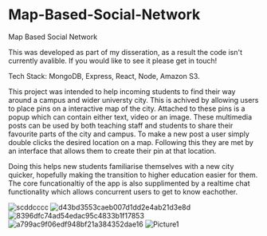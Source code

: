 # Map-Based-Social-Network
Map Based Social Network

This was developed as part of my disseration, as a result the code isn't currently avalible. If you would like to see it please get in touch!

Tech Stack:
MongoDB, Express, React, Node, Amazon S3.

This project was intended to help incoming students to find their way around a campus and wider universty city. This is achived by allowing users to place pins on a interactive map of the city. Attached to these pins is a popup which can contain either  text, video or an image. These multimedia posts can be used by both teaching staff and students to share their favourite parts of the city and campus. To make a new post a user simply double clicks the desired location on a map. Following this they are met by an interface that allows them to create their pin at that location.  

Doing this helps new students familiarise themselves with a new city quicker, hopefully making the transition to higher education easier for them. The core funcationaltiy of the app is also supplimented by a realtime chat functionality which allows concurrent users to get to know eachother.

![scddcccc](https://user-images.githubusercontent.com/15271435/194745430-ff2d8d4b-c3e1-4cb8-b6f1-44716dfea331.PNG)
![d43bd3553caeb007d1dd2e4ab21d3e8d](https://user-images.githubusercontent.com/15271435/195402123-0f74c068-084c-4153-a608-2f63f3eba594.png)
![8396dfc74ad54edac95c4833b1f17853](https://user-images.githubusercontent.com/15271435/195151349-d1f7961a-6089-44c0-b407-c2386d74467e.jpg)
![a799ac9f06edf948bf21a384352dae16](https://user-images.githubusercontent.com/15271435/195151376-1bae279b-744c-4639-b662-4cc4fc011ed6.jpg)
![Picture1](https://user-images.githubusercontent.com/15271435/192887113-ad77e3b0-6d6c-4b35-a389-704aeacde8f8.png)

